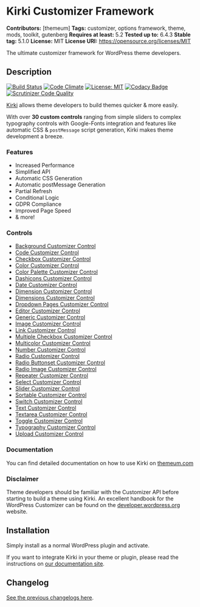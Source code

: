 # Kirki Customizer Framework #
**Contributors:** [themeum]
**Tags:** customizer, options framework, theme, mods, toolkit, gutenberg
**Requires at least:** 5.2
**Tested up to:** 6.4.3
**Stable tag:** 5.1.0
**License:** MIT
**License URI:** https://opensource.org/licenses/MIT

The ultimate customizer framework for WordPress theme developers.

## Description ##

[![Build Status](https://travis-ci.org/aristath/kirki.svg?branch=develop)](https://travis-ci.org/aristath/kirki) [![Code Climate](https://codeclimate.com/github/aristath/kirki/badges/gpa.svg)](https://codeclimate.com/github/aristath/kirki) [![License: MIT](https://img.shields.io/badge/License-MIT-yellow.svg)](https://opensource.org/licenses/MIT) [![Codacy Badge](https://api.codacy.com/project/badge/Grade/66d6d8b6a4654cd18686ed1cd9f1bfb3)](https://www.codacy.com/app/aristath/kirki?utm_source=github.com&amp;utm_medium=referral&amp;utm_content=aristath/kirki&amp;utm_campaign=Badge_Grade) [![Scrutinizer Code Quality](https://scrutinizer-ci.com/g/aristath/kirki/badges/quality-score.png?b=develop)](https://scrutinizer-ci.com/g/aristath/kirki/?branch=develop)

[Kirki](https://www.themeum.com/kirki/) allows theme developers to build themes quicker & more easily.

With over **30 custom controls** ranging from simple sliders to complex typography controls with Google-Fonts integration and features like automatic CSS & `postMessage` script generation, Kirki makes theme development a breeze.

### Features ###
* Increased Performance
* Simplified API
* Automatic CSS Generation
* Automatic postMessage Generation
* Partial Refresh
* Conditional Logic
* GDPR Compliance
* Improved Page Speed
* & more!

### Controls ###

* [Background Customizer Control](https://docs.themeum.com/kirki/controls/background/)
* [Code Customizer Control](https://docs.themeum.com/kirki/controls/code/)
* [Checkbox Customizer Control](https://docs.themeum.com/kirki/controls/checkbox/)
* [Color Customizer Control](https://docs.themeum.com/kirki/controls/color/)
* [Color Palette Customizer Control](https://docs.themeum.com/kirki/controls/color-palette/)
* [Dashicons Customizer Control](https://docs.themeum.com/kirki/controls/dashicons/)
* [Date Customizer Control](https://docs.themeum.com/kirki/controls/date/)
* [Dimension Customizer Control](https://docs.themeum.com/kirki/controls/dimension/)
* [Dimensions Customizer Control](https://docs.themeum.com/kirki/controls/dimensions/)
* [Dropdown Pages Customizer Control](https://docs.themeum.com/kirki/controls/dropdown-pages/)
* [Editor Customizer Control](https://docs.themeum.com/kirki/controls/editor/)
* [Generic Customizer Control](https://docs.themeum.com/kirki/controls/generic/)
* [Image Customizer Control](https://docs.themeum.com/kirki/controls/image/)
* [Link Customizer Control](https://docs.themeum.com/kirki/controls/url/)
* [Multiple Checkbox Customizer Control](https://docs.themeum.com/kirki/controls/multicheck/)
* [Multicolor Customizer Control](https://docs.themeum.com/kirki/controls/multicolor/)
* [Number Customizer Control](https://docs.themeum.com/kirki/controls/number/)
* [Radio Customizer Control](https://docs.themeum.com/kirki/controls/radio/)
* [Radio Buttonset Customizer Control](https://docs.themeum.com/kirki/controls/radio-buttonset/)
* [Radio Image Customizer Control](https://docs.themeum.com/kirki/controls/radio-image/)
* [Repeater Customizer Control](https://docs.themeum.com/kirki/controls/repeater/)
* [Select Customizer Control](https://docs.themeum.com/kirki/controls/select/)
* [Slider Customizer Control](https://docs.themeum.com/kirki/controls/slider/)
* [Sortable Customizer Control](https://docs.themeum.com/kirki/controls/sortable/)
* [Switch Customizer Control](https://docs.themeum.com/kirki/controls/switch/)
* [Text Customizer Control](https://docs.themeum.com/kirki/controls/text/)
* [Textarea Customizer Control](https://docs.themeum.com/kirki/controls/textarea/)
* [Toggle Customizer Control](https://docs.themeum.com/kirki/controls/toggle/)
* [Typography Customizer Control](https://docs.themeum.com/kirki/controls/typography/)
* [Upload Customizer Control](https://docs.themeum.com/kirki/controls/upload/)


### Documentation ###

You can find detailed documentation on how to use Kirki on [themeum.com](https://www.themeum.com/kirki/)

### Disclaimer ###

Theme developers should be familiar with the Customizer API before starting to build a theme using Kirki. An excellent handbook for the WordPress Customizer can be found on the [developer.wordpress.org](https://developer.wordpress.org/themes/customize-api/) website.

## Installation ##

Simply install as a normal WordPress plugin and activate.

If you want to integrate Kirki in your theme or plugin, please read the instructions on [our documentation site](https://docs.themeum.com/kirki/getting-started/integration/).

## Changelog ##

[See the previous changelogs here](https://github.com/kirki-framework/kirki/blob/master/CHANGELOG.md).
